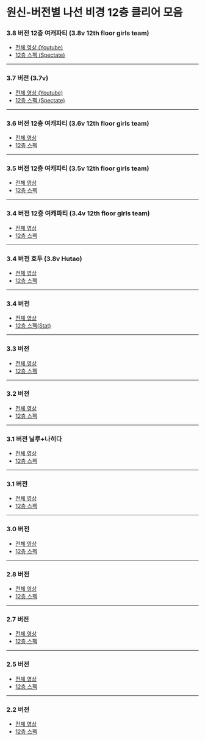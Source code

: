 # 원신-버전별 나선 비경 12층 클리어 모음

### 3.8 버전 12층 여캐파티 (3.8v 12th floor girls team)
- [전체 영상 (Youtube)](https://youtu.be/UGI3EIVQ7O4) 
- [12층 스펙 (Spectate)]()

<hr/>

### 3.7 버전 (3.7v)
- [전체 영상 (Youtube)](https://youtu.be/5k79S3CrO7Q) 
- [12층 스펙 (Spectate)]()

<hr/>

### 3.6 버전 12층 여캐파티 (3.6v 12th floor girls team)
- [전체 영상](https://youtu.be/PQ93hbG7j9U) 
- [12층 스펙]()

<hr/>

### 3.5 버전 12층 여캐파티 (3.5v 12th floor girls team)
- [전체 영상](https://youtu.be/ypP8h-zj7rg) 
- [12층 스펙]()

<hr/>

### 3.4 버전 12층 여캐파티 (3.4v 12th floor girls team)
- [전체 영상](https://youtu.be/YAJZixseauI) 
- [12층 스펙]()

<hr/>

### 3.4 버전 호두 (3.8v Hutao)
- [전체 영상](https://youtu.be/nAC8XOvOMgk) 
- [12층 스펙]()

<hr/>

### 3.4 버전
- [전체 영상](https://youtu.be/IfJ97Gn9XkY) 
- [12층 스펙(Stat)]()

<hr/>

### 3.3 버전
- [전체 영상](https://youtu.be/9arYq_yDP_U) 
- [12층 스펙]()

<hr/>

### 3.2 버전
- [전체 영상](https://youtu.be/ie4qVrD2NwQ) 
- [12층 스펙]()

<hr/>

### 3.1 버전 닐루+나히다
- [전체 영상](https://youtu.be/j9JTRB9wh3g) 
- [12층 스펙]()

<hr/>

### 3.1 버전
- [전체 영상](https://youtu.be/WZg68qYeChg) 
- [12층 스펙]()

<hr/>

### 3.0 버전
- [전체 영상](https://youtu.be/jJdIi3BXds4) 
- [12층 스펙]()

<hr/>

### 2.8 버전
- [전체 영상](https://youtu.be/oS94pqgqyMA) 
- [12층 스펙]()

<hr/>

### 2.7 버전
- [전체 영상](https://youtu.be/8C5uCIhzqxg)
- [12층 스펙]()

<hr/>

### 2.5 버전
- [전체 영상](https://youtu.be/VjgbLRPvFqM)
- [12층 스펙]()

<hr/>

### 2.2 버전
- [전체 영상](https://youtu.be/Rr79B1ZcG-E)
- [12층 스펙]()
